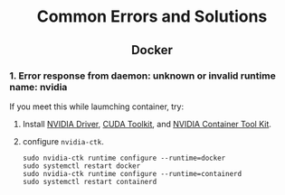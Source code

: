 # <div align="center"> Common Errors and Solutions </div>



##  <div align="center"> Docker </div>

### 1. Error response from daemon: unknown or invalid runtime name: nvidia 

If you meet this while laumching container, try:
1. Install [NVIDIA Driver](https://docs.nvidia.com/cuda/cuda-installation-guide-linux/), [CUDA Toolkit](https://developer.nvidia.com/downloads), and [NVIDIA Container Tool Kit](https://docs.nvidia.com/datacenter/cloud-native/container-toolkit/latest/install-guide.html).

2. configure `nvidia-ctk`.
   
    ```=
    sudo nvidia-ctk runtime configure --runtime=docker
    sudo systemctl restart docker
    sudo nvidia-ctk runtime configure --runtime=containerd
    sudo systemctl restart containerd
    ```
